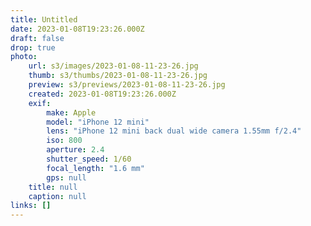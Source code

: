 ```yaml
---
title: Untitled
date: 2023-01-08T19:23:26.000Z
draft: false
drop: true
photo:
    url: s3/images/2023-01-08-11-23-26.jpg
    thumb: s3/thumbs/2023-01-08-11-23-26.jpg
    preview: s3/previews/2023-01-08-11-23-26.jpg
    created: 2023-01-08T19:23:26.000Z
    exif:
        make: Apple
        model: "iPhone 12 mini"
        lens: "iPhone 12 mini back dual wide camera 1.55mm f/2.4"
        iso: 800
        aperture: 2.4
        shutter_speed: 1/60
        focal_length: "1.6 mm"
        gps: null
    title: null
    caption: null
links: []
---
```

